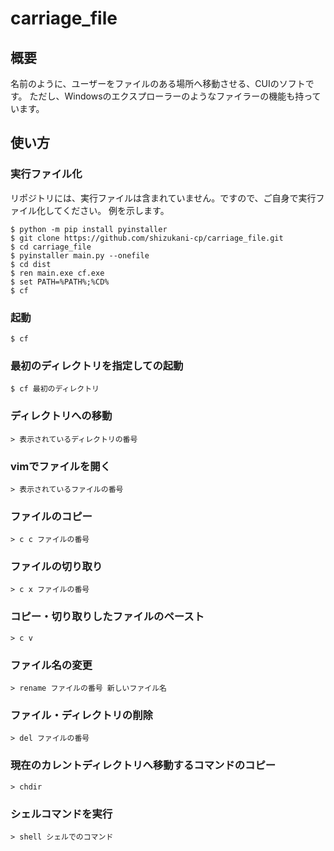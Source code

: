 # carriage_file
## 概要
名前のように、ユーザーをファイルのある場所へ移動させる、CUIのソフトです。
ただし、Windowsのエクスプローラーのようなファイラーの機能も持っています。
## 使い方
### 実行ファイル化
リポジトリには、実行ファイルは含まれていません。ですので、ご自身で実行ファイル化してください。
例を示します。
```shell
$ python -m pip install pyinstaller
$ git clone https://github.com/shizukani-cp/carriage_file.git
$ cd carriage_file
$ pyinstaller main.py --onefile
$ cd dist
$ ren main.exe cf.exe
$ set PATH=%PATH%;%CD%
$ cf
```
### 起動
```shell
$ cf
```
### 最初のディレクトリを指定しての起動
```shell
$ cf 最初のディレクトリ
```
### ディレクトリへの移動
```
> 表示されているディレクトリの番号
```
### vimでファイルを開く
```
> 表示されているファイルの番号
```
### ファイルのコピー
```
> c c ファイルの番号
```
### ファイルの切り取り
```
> c x ファイルの番号
```
### コピー・切り取りしたファイルのペースト
```
> c v
```
### ファイル名の変更
```
> rename ファイルの番号 新しいファイル名
```
### ファイル・ディレクトリの削除
```
> del ファイルの番号
```
### 現在のカレントディレクトリへ移動するコマンドのコピー
```
> chdir
```
### シェルコマンドを実行
```
> shell シェルでのコマンド
```